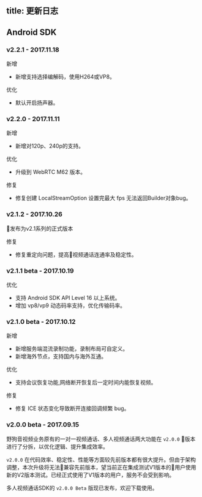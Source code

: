 title: 更新日志
---


## Android SDK

### v2.2.1 - 2017.11.18

<span class="changelog add">新增</span>

- 新增支持选择编解码，使用H264或VP8。

<span class="changelog optimize">优化</span>

- 默认开启扬声器。

### v2.2.0 - 2017.11.11

<span class="changelog add">新增</span>

- 新增对120p、240p的支持。

<span class="changelog optimize">优化</span>

- 升级到 WebRTC M62 版本。

<span class="changelog optimize">修复</span>

- 修复创建 LocalStreamOption 设置完最大 fps 无法返回Builder对象bug。

### v2.1.2 - 2017.10.26

发布为v2.1系列的正式版本

<span class="changelog optimize">修复</span>

- 修复重定向问题，提高视频通话连通率及稳定性。

### v2.1.1 beta - 2017.10.19

<span class="changelog optimize">优化</span>

- 支持 Android SDK API Level 16 以上系统。
- 增加 vp8/vp9 动态码率支持，优化传输码率。

### v2.1.0 beta - 2017.10.12

<span class="changelog add">新增</span>

- 新增服务端混流录制功能，录制布局可自定义。
- 新增海外节点，支持国内与海外互通。

<span class="changelog optimize">优化</span>

- 支持会议恢复功能,网络断开恢复后一定时间内能恢复视频。

<span class="changelog fix">修复</span>

- 修复 ICE 状态变化导致断开连接回调频繁 bug。

### v2.0.0 beta - 2017.09.15

野狗音视频业务原有的一对一视频通话、多人视频通话两大功能在 `v2.0.0` 版本进行了分拆，以优化逻辑、提升集成效率。

`v2.0.0` 在代码效率、稳定性、性能等方面较先前版本都有很大提升。但由于架构调整，本次升级将无法兼容先前版本，望当前正在集成测试V1版本的用户使用新的V2版本测试。已经正式使用了V1版本的用户，服务不会受到影响。

多人视频通话SDK的 `v2.0.0 Beta` 版现已发布，欢迎下载使用。